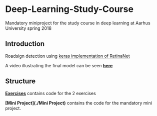 # Deep-Learning-Study-Course
Mandatory miniproject for the study course in deep learning at Aarhus University spring 2018

## Introduction
Roadsign detection using [keras implementation of RetinaNet](https://github.com/fizyr/keras-retinanet)

A video illustrating the final model can be seen [**here**](https://www.youtube.com/watch?v=Hg16Dtb5iCo)

## Structure
**[Exercises](./Exercises)** contains code for the 2 exercises 

**[Mini Project](./Mini Project)** contains the code for the mandatory mini project.